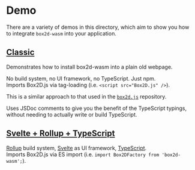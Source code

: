 # Demo

There are a variety of demos in this directory, which aim to show you how to integrate `box2d-wasm` into your application.

## [Classic](classic)

Demonstrates how to install box2d-wasm into a plain old webpage.

No build system, no UI framework, no TypeScript. Just npm.  
Imports Box2D.js via tag-loading (i.e. `<script src="Box2D.js" />`).

This is a similar approach to that used in the [`box2d.js`](https://github.com/kripken/box2d.js) repository.

Uses JSDoc comments to give you the benefit of the TypeScript typings, without needing to actually write or build TypeScript.

## [Svelte + Rollup + TypeScript](svelte-rollup-ts)

[Rollup](https://rollupjs.org/guide/en/) build system, [Svelte](https://svelte.dev/) as UI framework, [TypeScript](https://www.typescriptlang.org/).  
Imports Box2D.js via ES import (i.e. `import Box2DFactory from 'box2d-wasm';`).